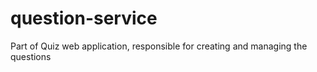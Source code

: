 # question-service
Part of Quiz web application, responsible for creating and managing the questions

